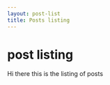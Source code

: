 ```yaml
---
layout: post-list
title: Posts listing
---
```


# post listing

Hi there this is the listing of posts
